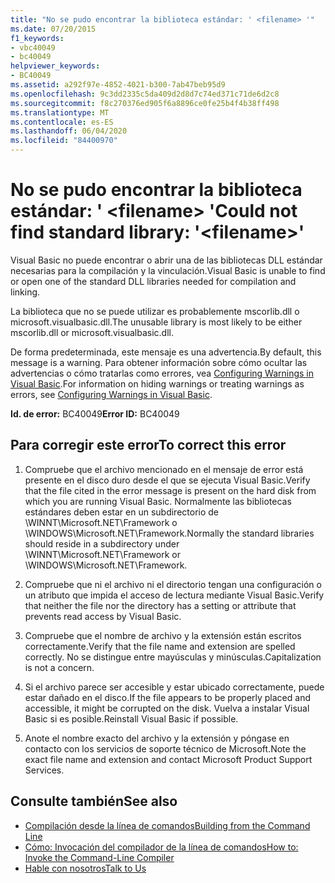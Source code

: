```yaml
---
title: "No se pudo encontrar la biblioteca estándar: ' <filename> '"
ms.date: 07/20/2015
f1_keywords:
- vbc40049
- bc40049
helpviewer_keywords:
- BC40049
ms.assetid: a292f97e-4852-4021-b300-7ab47beb95d9
ms.openlocfilehash: 9c3dd2335c5da409d2d8d7c74ed371c71de6d2c8
ms.sourcegitcommit: f8c270376ed905f6a8896ce0fe25b4f4b38ff498
ms.translationtype: MT
ms.contentlocale: es-ES
ms.lasthandoff: 06/04/2020
ms.locfileid: "84400970"
---
```

# <a name="could-not-find-standard-library-filename"></a><span data-ttu-id="e74c0-102">No se pudo encontrar la biblioteca estándar: ' \<filename> '</span><span class="sxs-lookup"><span data-stu-id="e74c0-102">Could not find standard library: '\<filename>'</span></span>
<span data-ttu-id="e74c0-103">Visual Basic no puede encontrar o abrir una de las bibliotecas DLL estándar necesarias para la compilación y la vinculación.</span><span class="sxs-lookup"><span data-stu-id="e74c0-103">Visual Basic is unable to find or open one of the standard DLL libraries needed for compilation and linking.</span></span>  
  
 <span data-ttu-id="e74c0-104">La biblioteca que no se puede utilizar es probablemente mscorlib.dll o microsoft.visualbasic.dll.</span><span class="sxs-lookup"><span data-stu-id="e74c0-104">The unusable library is most likely to be either mscorlib.dll or microsoft.visualbasic.dll.</span></span>  
  
 <span data-ttu-id="e74c0-105">De forma predeterminada, este mensaje es una advertencia.</span><span class="sxs-lookup"><span data-stu-id="e74c0-105">By default, this message is a warning.</span></span> <span data-ttu-id="e74c0-106">Para obtener información sobre cómo ocultar las advertencias o cómo tratarlas como errores, vea [Configuring Warnings in Visual Basic](/visualstudio/ide/configuring-warnings-in-visual-basic).</span><span class="sxs-lookup"><span data-stu-id="e74c0-106">For information on hiding warnings or treating warnings as errors, see [Configuring Warnings in Visual Basic](/visualstudio/ide/configuring-warnings-in-visual-basic).</span></span>  
  
 <span data-ttu-id="e74c0-107">**Id. de error:** BC40049</span><span class="sxs-lookup"><span data-stu-id="e74c0-107">**Error ID:** BC40049</span></span>  
  
## <a name="to-correct-this-error"></a><span data-ttu-id="e74c0-108">Para corregir este error</span><span class="sxs-lookup"><span data-stu-id="e74c0-108">To correct this error</span></span>  
  
1. <span data-ttu-id="e74c0-109">Compruebe que el archivo mencionado en el mensaje de error está presente en el disco duro desde el que se ejecuta Visual Basic.</span><span class="sxs-lookup"><span data-stu-id="e74c0-109">Verify that the file cited in the error message is present on the hard disk from which you are running Visual Basic.</span></span> <span data-ttu-id="e74c0-110">Normalmente las bibliotecas estándares deben estar en un subdirectorio de \WINNT\Microsoft.NET\Framework o \WINDOWS\Microsoft.NET\Framework.</span><span class="sxs-lookup"><span data-stu-id="e74c0-110">Normally the standard libraries should reside in a subdirectory under \WINNT\Microsoft.NET\Framework or \WINDOWS\Microsoft.NET\Framework.</span></span>  
  
2. <span data-ttu-id="e74c0-111">Compruebe que ni el archivo ni el directorio tengan una configuración o un atributo que impida el acceso de lectura mediante Visual Basic.</span><span class="sxs-lookup"><span data-stu-id="e74c0-111">Verify that neither the file nor the directory has a setting or attribute that prevents read access by Visual Basic.</span></span>  
  
3. <span data-ttu-id="e74c0-112">Compruebe que el nombre de archivo y la extensión están escritos correctamente.</span><span class="sxs-lookup"><span data-stu-id="e74c0-112">Verify that the file name and extension are spelled correctly.</span></span> <span data-ttu-id="e74c0-113">No se distingue entre mayúsculas y minúsculas.</span><span class="sxs-lookup"><span data-stu-id="e74c0-113">Capitalization is not a concern.</span></span>  
  
4. <span data-ttu-id="e74c0-114">Si el archivo parece ser accesible y estar ubicado correctamente, puede estar dañado en el disco.</span><span class="sxs-lookup"><span data-stu-id="e74c0-114">If the file appears to be properly placed and accessible, it might be corrupted on the disk.</span></span> <span data-ttu-id="e74c0-115">Vuelva a instalar Visual Basic si es posible.</span><span class="sxs-lookup"><span data-stu-id="e74c0-115">Reinstall Visual Basic if possible.</span></span>  
  
5. <span data-ttu-id="e74c0-116">Anote el nombre exacto del archivo y la extensión y póngase en contacto con los servicios de soporte técnico de Microsoft.</span><span class="sxs-lookup"><span data-stu-id="e74c0-116">Note the exact file name and extension and contact Microsoft Product Support Services.</span></span>  
  
## <a name="see-also"></a><span data-ttu-id="e74c0-117">Consulte también</span><span class="sxs-lookup"><span data-stu-id="e74c0-117">See also</span></span>

- [<span data-ttu-id="e74c0-118">Compilación desde la línea de comandos</span><span class="sxs-lookup"><span data-stu-id="e74c0-118">Building from the Command Line</span></span>](../reference/command-line-compiler/building-from-the-command-line.md)
- [<span data-ttu-id="e74c0-119">Cómo: Invocación del compilador de la línea de comandos</span><span class="sxs-lookup"><span data-stu-id="e74c0-119">How to: Invoke the Command-Line Compiler</span></span>](../reference/command-line-compiler/how-to-invoke-the-command-line-compiler.md)
- [<span data-ttu-id="e74c0-120">Hable con nosotros</span><span class="sxs-lookup"><span data-stu-id="e74c0-120">Talk to Us</span></span>](/visualstudio/ide/feedback-options)
